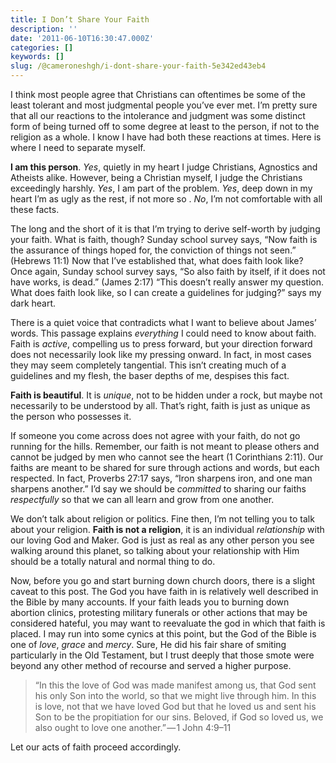 ```yaml
---
title: I Don’t Share Your Faith
description: ''
date: '2011-06-10T16:30:47.000Z'
categories: []
keywords: []
slug: /@cameroneshgh/i-dont-share-your-faith-5e342ed43eb4
---
```


I think most people agree that Christians can oftentimes be some of the least tolerant and most judgmental people you’ve ever met. I’m pretty sure that all our reactions to the intolerance and judgment was some distinct form of being turned off to some degree at least to the person, if not to the religion as a whole. I know I have had both these reactions at times. Here is where I need to separate myself.

**I am this person**. _Yes_, quietly in my heart I judge Christians, Agnostics and Atheists alike. However, being a Christian myself, I judge the Christians exceedingly harshly. _Yes_, I am part of the problem. _Yes_, deep down in my heart I’m as ugly as the rest, if not more so . _No_, I’m not comfortable with all these facts.

The long and the short of it is that I’m trying to derive self-worth by judging your faith. What is faith, though? Sunday school survey says, “Now faith is the assurance of things hoped for, the conviction of things not seen.” (Hebrews 11:1) Now that I’ve established that, what does faith look like? Once again, Sunday school survey says, “So also faith by itself, if it does not have works, is dead.” (James 2:17) “This doesn’t really answer my question. What does faith look like, so I can create a guidelines for judging?” says my dark heart.

There is a quiet voice that contradicts what I want to believe about James’ words. This passage explains _everything_ I could need to know about faith. Faith is _active_, compelling us to press forward, but your direction forward does not necessarily look like my pressing onward. In fact, in most cases they may seem completely tangential. This isn’t creating much of a guidelines and my flesh, the baser depths of me, despises this fact.

**Faith is beautiful**. It is _unique_, not to be hidden under a rock, but maybe not necessarily to be understood by all. That’s right, faith is just as unique as the person who possesses it.

If someone you come across does not agree with your faith, do not go running for the hills. Remember, our faith is not meant to please others and cannot be judged by men who cannot see the heart (1 Corinthians 2:11). Our faiths are meant to be shared for sure through actions and words, but each respected. In fact, Proverbs 27:17 says, “Iron sharpens iron, and one man sharpens another.” I’d say we should be _committed_ to sharing our faiths _respectfully_ so that we can all learn and grow from one another.

We don’t talk about religion or politics. Fine then, I’m not telling you to talk about your religion. **Faith is not a religion**, it is an individual _relationship_ with our loving God and Maker. God is just as real as any other person you see walking around this planet, so talking about your relationship with Him should be a totally natural and normal thing to do.

Now, before you go and start burning down church doors, there is a slight caveat to this post. The God you have faith in is relatively well described in the Bible by many accounts. If your faith leads you to burning down abortion clinics, protesting military funerals or other actions that may be considered hateful, you may want to reevaluate the god in which that faith is placed. I may run into some cynics at this point, but the God of the Bible is one of _love_, _grace_ and _mercy_. Sure, He did his fair share of smiting particularly in the Old Testament, but I trust deeply that those smote were beyond any other method of recourse and served a higher purpose.

> “In this the love of God was made manifest among us, that God sent his only Son into the world, so that we might live through him. In this is love, not that we have loved God but that he loved us and sent his Son to be the propitiation for our sins. Beloved, if God so loved us, we also ought to love one another.” — 1 John 4:9–11

Let our acts of faith proceed accordingly.